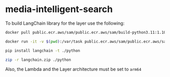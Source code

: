 # media-intelligent-search

To build LangChain library for the layer use the following:

```bash
docker pull public.ecr.aws/sam/public.ecr.aws/sam/build-python3.11:1.103.0-20231116223137

docker run -it -v $(pwd):/var/task public.ecr.aws/sam/public.ecr.aws/sam/build-python3.11:1.103.0-20231116223137

pip install langchain -t ./python

zip -r langchain.zip ./python
```

Also, the Lambda and the Layer architecture must be set to `arm64`